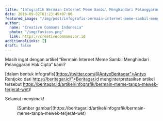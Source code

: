 ```yaml
---
title: "Infografik Bermain Internet Meme Sambil Menghindari Pelanggaran Hak Cipta oleh Beritagar!"
date: 2016-09-02T01:23:49+07:00
featured_image: "/img/post/infografis-bermain-internet-meme-sambil-menghindari-pelanggaran-hak-cipta-oleh-beritagar/1024x1609_0_0_1024_1609_3772db1d4545797fa56b62ef598aa3e972aa6aaf.png"
author:
  name: "Creative Commons Indonesia"
  photo: "/img/favicon.png"
  link: https://creativecommons.or.id
additionalLinks: []
draft: false
---
```



Masih ingat dengan artikel “Bermain Internet Meme Sambil Menghindari Pelanggaran Hak Cipta” kami?

[dalam bentuk infografis](https://twitter.com/@AntyoBeritagar">Antyo Rentjoko dari https://beritagar.id/">Beritagar.id menginterpretasikan artikel tersebut https://beritagar.id/artikel/infografik/bermain-meme-tanpa-mewek-terjerat-wet)!

Selamat menyimak!

<figure class="figure w-100 mt-3 mb-4">

  

  <figcaption class="figure-caption">[Sumber gambar](https://beritagar.id/artikel/infografik/bermain-meme-tanpa-mewek-terjerat-wet)</figcaption>

</figure>


